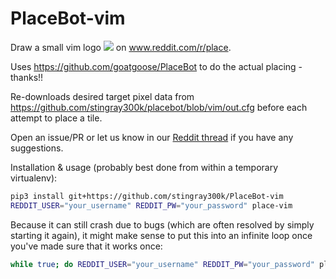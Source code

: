 # PlaceBot-vim

Draw a small vim logo ![](https://cdn.discordapp.com/attachments/959453006724747328/960102408577499136/placevim-7x7-orig.png) on www.reddit.com/r/place.

Uses https://github.com/goatgoose/PlaceBot to do the actual placing - thanks!!

Re-downloads desired target pixel data from
https://github.com/stingray300k/placebot/blob/vim/out.cfg before each
attempt to place a tile.

Open an issue/PR or let us know in our
[Reddit thread](https://www.reddit.com/r/vim/comments/ttrhtk/opportunity_for_vim_logo_on_rplace/)
if you have any suggestions.


Installation & usage (probably best done from within a temporary virtualenv):

```bash
pip3 install git+https://github.com/stingray300k/PlaceBot-vim
REDDIT_USER="your_username" REDDIT_PW="your_password" place-vim
```

Because it can still crash due to bugs (which are often resolved by simply
starting it again), it might make sense to put this into an infinite loop once
you've made sure that it works once:

```bash
while true; do REDDIT_USER="your_username" REDDIT_PW="your_password" place-vim; done
```
